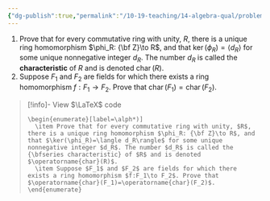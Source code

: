 ```yaml
---
{"dg-publish":true,"permalink":"/10-19-teaching/14-algebra-qual/problem-from-past-exams/ring-theory/characteristic-of-a-ring-2/","tags":["ring_theory"],"updated":"2025-03-17T09:56:32-07:00"}
---
```


1. Prove that for every commutative ring with unity, $R$, there is a unique ring homomorphism $\phi_R: {\bf Z}\to R$, and that $\ker(\phi_R)=\langle d_R\rangle$ for some unique nonnegative integer $d_R$. The number $d_R$ is called the **characteristic** of $R$ and is denoted $\operatorname{char}(R)$.
2. Suppose $F_1$ and $F_2$ are fields for which there exists a ring homomorphism $f:F_1\to F_2$. Prove that $\operatorname{char}(F_1)=\operatorname{char}(F_2)$.

> [!info]- View $\LaTeX$ code
> ```
> \begin{enumerate}[label=\alph*)]
> 	\item Prove that for every commutative ring with unity, $R$, there is a unique ring homomorphism $\phi_R: {\bf Z}\to R$, and that $\ker(\phi_R)=\langle d_R\rangle$ for some unique nonnegative integer $d_R$. The number $d_R$ is called the {\bfseries characteristic} of $R$ and is denoted $\operatorname{char}(R)$.
> 	\item Suppose $F_1$ and $F_2$ are fields for which there exists a ring homomorphism $f:F_1\to F_2$. Prove that $\operatorname{char}(F_1)=\operatorname{char}(F_2)$.
> \end{enumerate}
> ```